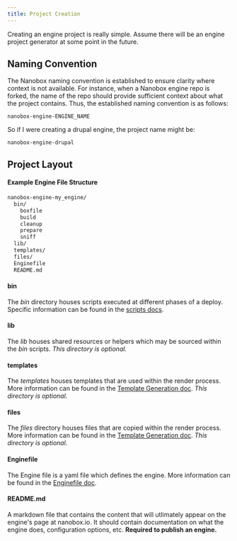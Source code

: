 ```yaml
---
title: Project Creation
---
```


Creating an engine project is really simple. Assume there will be an engine project generator at some point in the future.

## Naming Convention

The Nanobox naming convention is established to ensure clarity where context is not available. For instance, when a Nanobox engine repo is forked, the name of the repo should provide sufficient context about what the project contains. Thus, the established naming convention is as follows:

```text
nanobox-engine-ENGINE_NAME
```

So if I were creating a drupal engine, the project name might be:

```text
nanobox-engine-drupal
```

## Project Layout

#### Example Engine File Structure
```txt
nanobox-engine-my_engine/
  bin/
    boxfile
    build
    cleanup
    prepare
    sniff
  lib/
  templates/
  files/
  Enginefile
  README.md
```

#### bin

The *bin* directory houses scripts executed at different phases of a deploy. Specific information can be found in the [scripts docs](/engines/scripts/).

#### lib

The *lib* houses shared resources or helpers which may be sourced within the *bin* scripts. *This directory is optional.*

#### templates

The *templates* houses templates that are used within the render process. More information can be found in the [Template Generation doc](/engines/common-tasks/template-generation). *This directory is optional.*

#### files

The *files* directory houses files that are copied within the render process. More information can be found in the [Template Generation doc](/engines/common-tasks/template-generation). *This directory is optional*.

#### Enginefile

The Engine file is a yaml file which defines the engine. More information can be found in the [Enginefile doc](/engines/enginefile).

#### README.md

A markdown file that contains the content that will utlimately appear on the engine's page at nanobox.io. It should contain documentation on what the engine does, configuration options, etc. **Required to publish an engine.**
